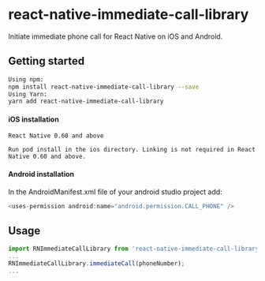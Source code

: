 
# react-native-immediate-call-library

Initiate immediate phone call for React Native on iOS and Android.

## Getting started

```bash
Using npm:
npm install react-native-immediate-call-library --save
Using Yarn:
yarn add react-native-immediate-call-library
```

#### iOS installation
```
React Native 0.60 and above

Run pod install in the ios directory. Linking is not required in React Native 0.60 and above.
```
#### Android installation

In the AndroidManifest.xml file of your android studio project add:
```javascript
<uses-permission android:name="android.permission.CALL_PHONE" />
```
## Usage
```javascript
import RNImmediateCallLibrary from 'react-native-immediate-call-library';
...
RNImmediateCallLibrary.immediateCall(phoneNumber);
...
```
  